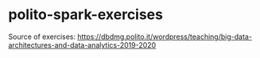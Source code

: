 # polito-spark-exercises

Source of exercises: https://dbdmg.polito.it/wordpress/teaching/big-data-architectures-and-data-analytics-2019-2020
